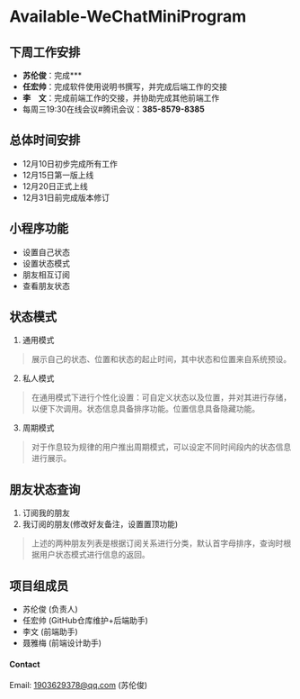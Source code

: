 # Available-WeChatMiniProgram
## 下周工作安排
- **苏伦俊**：完成***
- **任宏帅**：完成软件使用说明书撰写，并完成后端工作的交接
- **李&ensp;&ensp;文**：完成前端工作的交接，并协助完成其他前端工作
- 每周三19:30在线会议#腾讯会议：**385-8579-8385**
  
## 总体时间安排
- 12月10日初步完成所有工作
- 12月15日第一版上线
- 12月20日正式上线
- 12月31日前完成版本修订
  
## 小程序功能
* 设置自己状态
* 设置状态模式
* 朋友相互订阅
* 查看朋友状态

## 状态模式
1. 通用模式
>展示自己的状态、位置和状态的起止时间，其中状态和位置来自系统预设。
2. 私人模式
>在通用模式下进行个性化设置：可自定义状态以及位置，并对其进行存储，以便下次调用。状态信息具备排序功能。位置信息具备隐藏功能。
3. 周期模式
>对于作息较为规律的用户推出周期模式，可以设定不同时间段内的状态信息进行展示。    

## 朋友状态查询
1. 订阅我的朋友
2. 我订阅的朋友(修改好友备注，设置置顶功能)
>上述的两种朋友列表是根据订阅关系进行分类，默认首字母排序，查询时根据用户状态模式进行信息的返回。

## 项目组成员
- 苏伦俊 (负责人)
- 任宏帅 (GitHub仓库维护+后端助手)
- 李文 (前端助手)
- 聂雅梅 (前端设计助手)

#### Contact
Email: 1903629378@qq.com (苏伦俊)



